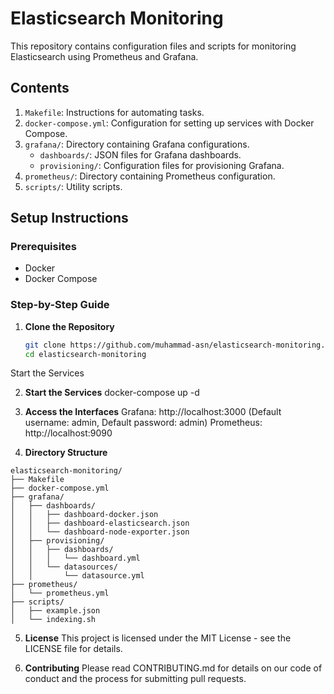 # Elasticsearch Monitoring

This repository contains configuration files and scripts for monitoring Elasticsearch using Prometheus and Grafana.

## Contents

1. `Makefile`: Instructions for automating tasks.
2. `docker-compose.yml`: Configuration for setting up services with Docker Compose.
3. `grafana/`: Directory containing Grafana configurations.
   - `dashboards/`: JSON files for Grafana dashboards.
   - `provisioning/`: Configuration files for provisioning Grafana.
4. `prometheus/`: Directory containing Prometheus configuration.
5. `scripts/`: Utility scripts.

## Setup Instructions

### Prerequisites

- Docker
- Docker Compose

### Step-by-Step Guide

1. **Clone the Repository**
   ```sh
   git clone https://github.com/muhammad-asn/elasticsearch-monitoring.git
   cd elasticsearch-monitoring
Start the Services

2. **Start the Services**
docker-compose up -d

3. **Access the Interfaces**
Grafana: http://localhost:3000 (Default username: admin, Default password: admin)
Prometheus: http://localhost:9090

4. **Directory Structure**
```
elasticsearch-monitoring/
├── Makefile
├── docker-compose.yml
├── grafana/
│   ├── dashboards/
│   │   ├── dashboard-docker.json
│   │   ├── dashboard-elasticsearch.json
│   │   └── dashboard-node-exporter.json
│   ├── provisioning/
│   │   ├── dashboards/
│   │   │   └── dashboard.yml
│   │   └── datasources/
│   │       └── datasource.yml
├── prometheus/
│   └── prometheus.yml
├── scripts/
│   ├── example.json
│   └── indexing.sh
```


5. **License**
This project is licensed under the MIT License - see the LICENSE file for details.

6. **Contributing**
Please read CONTRIBUTING.md for details on our code of conduct and the process for submitting pull requests.